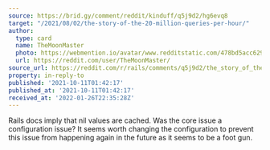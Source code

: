 ```yaml
---
source: https://brid.gy/comment/reddit/kinduff/q5j9d2/hg6evq8
target: "/2021/08/02/the-story-of-the-20-million-queries-per-hour/"
author:
  type: card
  name: TheMoonMaster
  photo: https://webmention.io/avatar/www.redditstatic.com/478bd5acc62985807dde82938219b3925bd1419387336f65010e7b969390991c.png
  url: https://reddit.com/user/TheMoonMaster/
source_url: https://reddit.com/r/rails/comments/q5j9d2/the_story_of_the_20_million_queries_per_hour/hg6evq8/
property: in-reply-to
published: '2021-10-11T01:42:17'
published_at: '2021-10-11T01:42:17'
received_at: '2022-01-26T22:35:28Z'
---
```


Rails docs imply that nil values are cached. Was the core issue a configuration issue? It seems worth changing the configuration to prevent this issue from happening again in the future as it seems to be a foot gun.